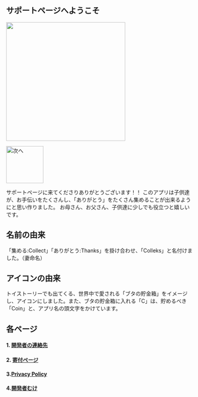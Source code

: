 ## サポートページへようこそ
<img src="{{site.baseurl}}/assets/splash.png" width="320px">


<a href="https://itunes.apple.com/jp/app/id1497708820?mt=8"><img src="{{site.baseurl}}/assets/appstore.png" width="100px"  alt="次へ"></a>
 
サポートページに来てくださりありがとうございます！！
このアプリは子供達が、お手伝いをたくさんし、「ありがとう」をたくさん集めることが出来るようにと思い作りました。
お母さん、お父さん、子供達に少しでも役立つと嬉しいです。

## 名前の由来
「集める:Collect」「ありがとう:Thanks」を掛け合わせ、「Colleks」と名付けました。（妻命名）
　
## アイコンの由来
トイストーリーでも出てくる、世界中で愛される「ブタの貯金箱」をイメージし、アイコンにしました。また、ブタの貯金箱に入れる「C」は、貯めるべき「Coin」と、アプリ名の頭文字をかけています。

## 各ページ
 
#### 1. [開発者の連絡先](contact)
  
#### 2. [寄付ページ](donation)
  
#### 3.[Privacy Policy](privacy-policy-en)
 
#### 4.[開発者むけ](engineer)
 
